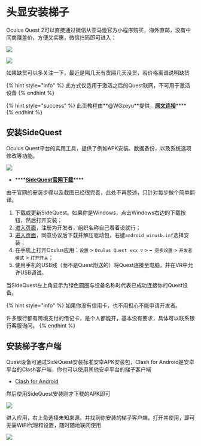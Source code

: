 # 头显安装梯子

Oculus Quest 2可以直接通过微信从亚马逊官方小程序购买，海外直邮，没有中间商赚差价，方便又实惠，微信扫码即可进入：

![](https://cdn.jsdelivr.net/gh/EYW-015/Oculus-guide-China/quest/amz64.png)

![](https://cdn.jsdelivr.net/gh/EYW-015/Oculus-guide-China/quest/amz256.png)

如果缺货可以多关注一下，最近是隔几天有货隔几天没货，若价格离谱说明缺货

{% hint style="info" %}
此方式仅适用于激活之后的Quest联网，不可用于激活设备
{% endhint %}

{% hint style="success" %}
此页教程由**@WGzeyu**提供，[**原文连接**](https://bs-wgzeyu.gtxcn.com/oq-guide/)\*\*\*\*
{% endhint %}

## 安装SideQuest

Oculus Quest平台的实用工具，提供了例如APK安装、数据备份，以及系统选项修改等功能。

![](https://cdn.jsdelivr.net/gh/EYW-015/Oculus-guide-China/quest/sidequest.png)

* \*\*\*\*[**SideQuest官网下载**](https://sidequestvr.com/setup-howto)\*\*\*\*

由于官网的安装步骤以及截图已经很完善，此处不再赘述，只针对每步做个简单翻译。

1. 下载或更新SideQuest。如果你是Windows，点击Windows右边的下载按钮，然后打开安装；  
2. [进入页面](https://dashboard.oculus.com/)，注册为开发者，组织名称自己看着设就行；  
3. [进入页面](https://developer.oculus.com/downloads/package/oculus-adb-drivers/)，同意协议后下载并解压驱动包，右键`android_winusb.inf`选择安装；  
4. 在手机上打开Oculus应用：`设置` &gt; `Oculus Quest xxx ▽` &gt; `┅ 更多设置` &gt; `开发者模式` &gt; `打开开关`；  
5. 使用手机的USB线（而不是Quest附送的）将Quest连接至电脑，并在VR中允许USB调试。

当SideQuest左上角显示为绿色圆圈与设备名称时代表已成功连接你的Quest设备。

{% hint style="info" %}
如果你没有信用卡，也不用担心不能申请开发者。

许多银行都有跨境支付的借记卡，是个人都能开，基本没有要求，具体可以联系银行客服询问。
{% endhint %}

## 安装梯子客户端

Quest设备可通过SideQuest安装标准安卓APK安装包，Clash for Android是安卓平台的Clash客户端，你也可以使用其他安卓平台的梯子客户端

* [Clash for Android](https://github.com/Kr328/ClashForAndroid)

然后使用SideQuest安装刚才下载的APK即可

![](https://cdn.jsdelivr.net/gh/EYW-015/Oculus-guide-China/quest/install.png)

进入应用，右上角选择未知来源，并找到你安装的梯子客户端，打开并使用，即可无需WIFI代理和设置，随时随地联网使用

![](https://cdn.jsdelivr.net/gh/EYW-015/Oculus-guide-China/quest/uks.webp)

